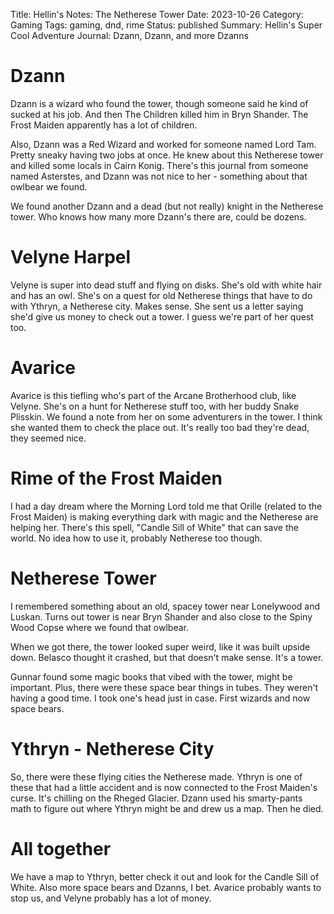Title: Hellin's Notes: The Netherese Tower
Date: 2023-10-26
Category: Gaming
Tags: gaming, dnd, rime
Status: published
Summary: Hellin's Super Cool Adventure Journal: Dzann, Dzann, and more Dzanns

# Dzann

Dzann is a wizard who found the tower, though someone said he kind of sucked
at his job. And then The Children killed him in Bryn Shander. The Frost Maiden
apparently has a lot of children.

Also, Dzann was a Red Wizard and worked for someone named Lord Tam. Pretty
sneaky having two jobs at once. He knew about this Netherese tower and killed
some locals in Cairn Konig. There's this journal from someone named Asterstes,
and Dzann was not nice to her - something about that owlbear we found.

We found another Dzann and a dead (but not really) knight in the Netherese
tower. Who knows how many more Dzann's there are, could be dozens.

# Velyne Harpel

Velyne is super into dead stuff and flying on disks. She's old with white hair
and has an owl. She's on a quest for old Netherese things that have to do with
Ythryn, a Netherese city. Makes sense. She sent us a letter saying she'd
give us money to check out a tower. I guess we're part of her quest too.

# Avarice

Avarice is this tiefling who's part of the Arcane Brotherhood club, like
Velyne. She's on a hunt for Netherese stuff too, with her buddy Snake Plisskin.
We found a note from her on some adventurers in the tower. I think she wanted
them to check the place out. It's really too bad they're dead, they seemed
nice.

# Rime of the Frost Maiden

I had a day dream where the Morning Lord told me that Orille (related to the
Frost Maiden) is making everything dark with magic and the Netherese are
helping her. There's this spell, "Candle Sill of White" that can save the world.
No idea how to use it, probably Netherese too though.

# Netherese Tower

I remembered something about an old, spacey tower near Lonelywood and Luskan.
Turns out tower is near Bryn Shander and also close to the Spiny Wood Copse
where we found that owlbear.

When we got there, the tower looked super weird, like it was built upside down.
Belasco thought it crashed, but that doesn't make sense. It's a tower.

Gunnar found some magic books that vibed with the tower, might be important.
Plus, there were these space bear things in tubes. They weren't having a good
time. I took one's head just in case. First wizards and now space bears.

# Ythryn - Netherese City

So, there were these flying cities the Netherese made. Ythryn is one of these
that had a little accident and is now connected to the Frost Maiden's
curse. It's chilling on the Rheged Glacier. Dzann used his smarty-pants math to
figure out where Ythryn might be and drew us a map. Then he died.

# All together

We have a map to Ythryn, better check it out and look for the Candle Sill of
White. Also more space bears and Dzanns, I bet. Avarice probably wants to stop
us, and Velyne probably has a lot of money.
